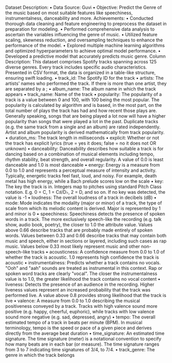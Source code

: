 Dataset Description:
•	Data Source: Guvi
•	Objective: Predict the Genre of the music based on most suitable features like speechiness, instrumentalness, danceability and more.
Achievements:
•	Conducted thorough data cleaning and feature engineering to preprocess the dataset in preparation for modeling.
•	Performed comprehensive data analysis to ascertain the variables influencing the genre of music.
•	Utilized feature scaling, skewness reduction, and oversampling techniques to enhance the performance of the model.
•	Explored multiple machine learning algorithms and optimized hyperparameters to achieve optimal model performance.
•	Developed a predictive model that accurately predicts music genre.
Column Description:
This dataset comprises Spotify tracks spanning across 125 diverse genres. Every track includes specific audio characteristics. Presented in CSV format, the data is organized in a table-like structure, ensuring swift loading.
•	track_id: The Spotify ID for the track
•	artists: The artists' names who performed the track. If there is more than one artist, they are separated by a ;
•	album_name: The album name in which the track appears
•	track_name: Name of the track
•	popularity: The popularity of a track is a value between 0 and 100, with 100 being the most popular. The popularity is calculated by algorithm and is based, in the most part, on the total number of plays the track has had and how recent those plays are. Generally speaking, songs that are being played a lot now will have a higher popularity than songs that were played a lot in the past. Duplicate tracks (e.g. the same track from a single and an album) are rated independently. Artist and album popularity is derived mathematically from track popularity.
•	duration_ms: The track length in milliseconds
•	explicit: Whether or not the track has explicit lyrics (true = yes it does; false = no it does not OR unknown)
•	danceability: Danceability describes how suitable a track is for dancing based on a combination of musical elements including tempo, rhythm stability, beat strength, and overall regularity. A value of 0.0 is least danceable and 1.0 is most danceable
•	energy: Energy is a measure from 0.0 to 1.0 and represents a perceptual measure of intensity and activity. Typically, energetic tracks feel fast, loud, and noisy. For example, death metal has high energy, while a Bach prelude scores low on the scale
•	key: The key the track is in. Integers map to pitches using standard Pitch Class notation. E.g. 0 = C, 1 = C♯/D♭, 2 = D, and so on. If no key was detected, the value is -1
•	loudness: The overall loudness of a track in decibels (dB)
•	mode: Mode indicates the modality (major or minor) of a track, the type of scale from which its melodic content is derived. Major is represented by 1 and minor is 0
•	speechiness: Speechiness detects the presence of spoken words in a track. The more exclusively speech-like the recording (e.g. talk show, audio book, poetry), the closer to 1.0 the attribute value. Values above 0.66 describe tracks that are probably made entirely of spoken words. Values between 0.33 and 0.66 describe tracks that may contain both music and speech, either in sections or layered, including such cases as rap music. Values below 0.33 most likely represent music and other non-speech-like tracks
•	acousticness: A confidence measure from 0.0 to 1.0 of whether the track is acoustic. 1.0 represents high confidence the track is acoustic
•	instrumentalness: Predicts whether a track contains no vocals. "Ooh" and "aah" sounds are treated as instrumental in this context. Rap or spoken word tracks are clearly "vocal". The closer the instrumentalness value is to 1.0, the greater likelihood the track contains no vocal content
•	liveness: Detects the presence of an audience in the recording. Higher liveness values represent an increased probability that the track was performed live. A value above 0.8 provides strong likelihood that the track is live
•	valence: A measure from 0.0 to 1.0 describing the musical positiveness conveyed by a track. Tracks with high valence sound more positive (e.g. happy, cheerful, euphoric), while tracks with low valence sound more negative (e.g. sad, depressed, angry)
•	tempo: The overall estimated tempo of a track in beats per minute (BPM). In musical terminology, tempo is the speed or pace of a given piece and derives directly from the average beat duration
•	time_signature: An estimated time signature. The time signature (meter) is a notational convention to specify how many beats are in each bar (or measure). The time signature ranges from 3 to 7 indicating time signatures of 3/4, to 7/4.
•	track_genre: The genre in which the track belongs
